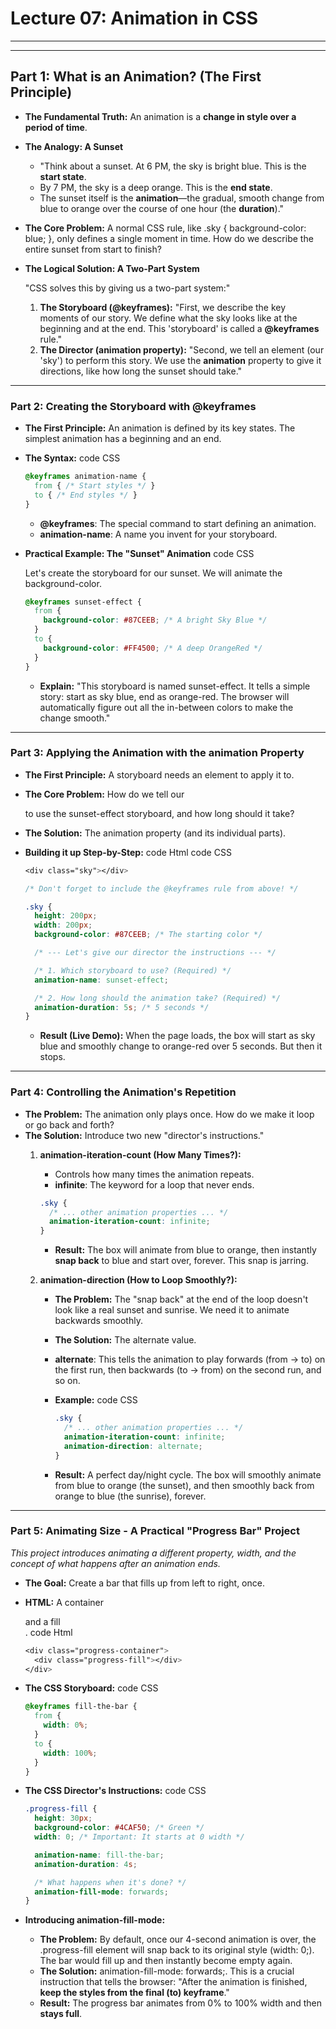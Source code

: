 # Lecture 07: Animation in CSS

---

---

## Part 1: What is an Animation? (The First Principle)

- **The Fundamental Truth:** An animation is a **change in style over a period of time**.
- **The Analogy: A Sunset**
    - "Think about a sunset. At 6 PM, the sky is bright blue. This is the **start state**.
    - By 7 PM, the sky is a deep orange. This is the **end state**.
    - The sunset itself is the **animation**—the gradual, smooth change from blue to orange over the course of one hour (the **duration**)."
- **The Core Problem:** A normal CSS rule, like .sky { background-color: blue; }, only defines a single moment in time. How do we describe the entire sunset from start to finish?
- **The Logical Solution: A Two-Part System**
    
    "CSS solves this by giving us a two-part system:"
    
    1. **The Storyboard (@keyframes):** "First, we describe the key moments of our story. We define what the sky looks like at the beginning and at the end. This 'storyboard' is called a **@keyframes** rule."
    2. **The Director (animation property):** "Second, we tell an element (our 'sky') to perform this story. We use the **animation** property to give it directions, like how long the sunset should take."

---

### Part 2: Creating the Storyboard with @keyframes

- **The First Principle:** An animation is defined by its key states. The simplest animation has a beginning and an end.
- **The Syntax:** code CSS
    
    ```css
    @keyframes animation-name {
      from { /* Start styles */ }
      to { /* End styles */ }
    }
    ```
    
    - **@keyframes**: The special command to start defining an animation.
    - **animation-name**: A name you invent for your storyboard.
- **Practical Example: The "Sunset" Animation** code CSS
    
    Let's create the storyboard for our sunset. We will animate the background-color.
    
    ```css
    @keyframes sunset-effect {
      from {
        background-color: #87CEEB; /* A bright Sky Blue */
      }
      to {
        background-color: #FF4500; /* A deep OrangeRed */
      }
    }
    ```
    
    - **Explain:** "This storyboard is named sunset-effect. It tells a simple story: start as sky blue, end as orange-red. The browser will automatically figure out all the in-between colors to make the change smooth."

---

### Part 3: Applying the Animation with the animation Property

- **The First Principle:** A storyboard needs an element to apply it to.
- **The Core Problem:** How do we tell our <div> to use the sunset-effect storyboard, and how long should it take?
- **The Solution:** The animation property (and its individual parts).
- **Building it up Step-by-Step:** code Html code CSS
    
    
    ```css
    <div class="sky"></div>
    ```
    
    ```css
    /* Don't forget to include the @keyframes rule from above! */
    
    .sky {
      height: 200px;
      width: 200px;
      background-color: #87CEEB; /* The starting color */
    
      /* --- Let's give our director the instructions --- */
    
      /* 1. Which storyboard to use? (Required) */
      animation-name: sunset-effect;
    
      /* 2. How long should the animation take? (Required) */
      animation-duration: 5s; /* 5 seconds */
    }
    ```
    
    - **Result (Live Demo):** When the page loads, the box will start as sky blue and smoothly change to orange-red over 5 seconds. But then it stops.

---

### Part 4: Controlling the Animation's Repetition

- **The Problem:** The animation only plays once. How do we make it loop or go back and forth?
- **The Solution:** Introduce two new "director's instructions."
    1. **animation-iteration-count (How Many Times?):**
        - Controls how many times the animation repeats.
        - **infinite**: The keyword for a loop that never ends.
        
        ```css
        .sky {
          /* ... other animation properties ... */
          animation-iteration-count: infinite;
        }
        ```
        
        - **Result:** The box will animate from blue to orange, then instantly **snap back** to blue and start over, forever. This snap is jarring.
    2. **animation-direction (How to Loop Smoothly?):**
        - **The Problem:** The "snap back" at the end of the loop doesn't look like a real sunset and sunrise. We need it to animate backwards smoothly.
        - **The Solution:** The alternate value.
        - **alternate**: This tells the animation to play forwards (from -> to) on the first run, then backwards (to -> from) on the second run, and so on.
        - **Example:** code CSS
            
            ```css
            .sky {
              /* ... other animation properties ... */
              animation-iteration-count: infinite;
              animation-direction: alternate;
            }
            ```
            
        - **Result:** A perfect day/night cycle. The box will smoothly animate from blue to orange (the sunset), and then smoothly back from orange to blue (the sunrise), forever.

---

### Part 5: Animating Size - A Practical "Progress Bar" Project

*This project introduces animating a different property, width, and the concept of what happens after an animation ends.*

- **The Goal:** Create a bar that fills up from left to right, once.
- **HTML:** A container <div> and a fill <div>. code Html
    
    
    ```css
    <div class="progress-container">
      <div class="progress-fill"></div>
    </div>
    ```
    
- **The CSS Storyboard:** code CSS
    
    
    ```css
    @keyframes fill-the-bar {
      from {
        width: 0%;
      }
      to {
        width: 100%;
      }
    }
    ```
    
- **The CSS Director's Instructions:** code CSS
    
    
    ```css
    .progress-fill {
      height: 30px;
      background-color: #4CAF50; /* Green */
      width: 0; /* Important: It starts at 0 width */
    
      animation-name: fill-the-bar;
      animation-duration: 4s;
    
      /* What happens when it's done? */
      animation-fill-mode: forwards;
    }
    ```
    
- **Introducing animation-fill-mode:**
    - **The Problem:** By default, once our 4-second animation is over, the .progress-fill element will snap back to its original style (width: 0;). The bar would fill up and then instantly become empty again.
    - **The Solution:** animation-fill-mode: forwards;. This is a crucial instruction that tells the browser: "After the animation is finished, **keep the styles from the final (to) keyframe**."
    - **Result:** The progress bar animates from 0% to 100% width and then **stays full**.
